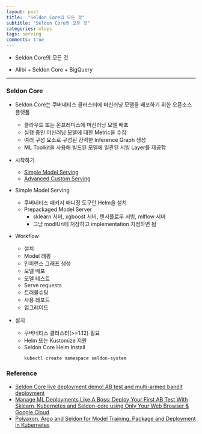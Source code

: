 ```yaml
---
layout: post
title:  "Seldon Core의 모든 것"
subtitle: "Seldon Core의 모든 것"
categories: mlops
tags: serving
comments: true
---
```


- Seldon Core의 모든 것

- Alibi + Seldon Core + BigQuery

---


### Seldon Core
- Seldon Core는 쿠버네티스 클러스터에 머신러닝 모델을 배포하기 위한 오픈소스 플랫폼
	- 클라우드 또는 온프레미스에 머신러닝 모델 배포
	- 실행 중인 머신러닝 모델에 대한 Metric을 수집
	- 여러 구성 요소로 구성된 강력한 Inference Graph 생성
	- ML Toolkit을 사용해 빌드된 모델에 일관된 서빙 Layer를 제공함
- 시작하기
	- [Simple Model Serving](https://docs.seldon.io/projects/seldon-core/en/latest/servers/overview.html)
	- [Advanced Custom Serving](https://docs.seldon.io/projects/seldon-core/en/latest/workflow/README.html)

- Simple Model Serving
	- 쿠버네티스 패키지 매니징 도구인 Helm을 설치
	- Prepackaged Model Server
		- sklearn 서버, xgboost 서버, 텐서플로우 서빙, mlflow 서버
		- 그냥 modlUri에 저장하고 implementation 지정하면 됨

- Workflow
	- 설치
	- Model 래핑
	- 인퍼런스 그래프 생성
	- 모델 배포
	- 모델 테스트
	- Serve requests
	- 트러블슈팅
	- 사용 레포트
	- 업그레이드
- 설치
	- 쿠버네티스 클러스터(>=1.12) 필요
	- Helm 또는 Kustomize 지원
	- Seldon Core Helm Install
		```
		kubectl create namespace seldon-system
		```
	











### Reference
- [Seldon Core live deployment demo! AB test and multi-armed bandit deployment](https://www.youtube.com/watch?v=BG3_bJr98BE)
- [Manage ML Deployments Like A Boss: Deploy Your First AB Test With Sklearn, Kubernetes and Seldon-core using Only Your Web Browser & Google Cloud](https://medium.com/analytics-vidhya/manage-ml-deployments-like-a-boss-deploy-your-first-ab-test-with-sklearn-kubernetes-and-b10ae0819dfe)
- [Polyaxon, Argo and Seldon for Model Training, Package and Deployment in Kubernetes](https://medium.com/analytics-vidhya/polyaxon-argo-and-seldon-for-model-training-package-and-deployment-in-kubernetes-fa089ba7d60b)